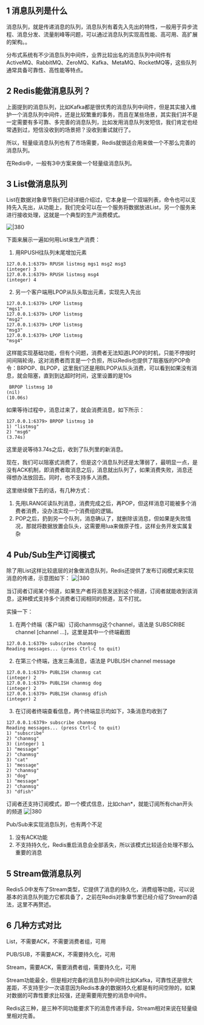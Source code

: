 
## 1 消息队列是什么

消息队列，就是传递消息的队列，消息队列有着先入先出的特性，一般用于异步流程、消息分发、流量削峰等问题，可以通过消息队列实现高性能、高可用、高扩展的架构。。

分布式系统有不少消息队列中间件，业界比较出名的消息队列中间件有ActiveMQ、RabbitMQ、ZeroMQ、Kafka、MetaMQ、RocketMQ等，这些队列通常具备可靠性、高性能等特点。

## 2 Redis能做消息队列？

上面提到的消息队列，比如Kafka都是很优秀的消息队列中间件，但是其实接入维护一个消息队列中间件，还是比较繁重的事务，而且在某些场景，其实我们并不是一定需要有多可靠、多完善的消息队列，比如发用消息队列发短信，我们肯定也经常遇到过，短信没收到的场景把？没收到重试就行了。

所以，轻量级消息队列也有了市场需要，Redis就很适合用来做一个不那么完善的消息队列。

在Redis中，一般有3中方案来做一个轻量级消息队列。

## 3 List做消息队列

List在数据对象章节我们已经详细介绍过，它本身是一个双端列表，命令也可以支持先入先出，从功能上，我们完全可以在一个服务将数据放进List，另一个服务来进行接收处理，这就是一个典型的生产消费模式。

![|380](https://my-obsidian-image.oss-cn-guangzhou.aliyuncs.com/2024/04/c7586633bfd7f88bf15ff2a4a58f5728.png)

下面来展示一遍如何用List来生产消费：

1. 用RPUSH往队列末尾增加元素
```shell
127.0.0.1:6379> RPUSH listmsg mgs1 msg2 msg3
(integer) 3
127.0.0.1:6379> RPUSH listmsg msg4
(integer) 4
```

2. 另一个客户端用LPOP从队头取出元素，实现先入先出
```shell
127.0.0.1:6379> LPOP listmsg
"mgs1"
127.0.0.1:6379> LPOP listmsg
"msg2"
127.0.0.1:6379> LPOP listmsg
"msg3"
127.0.0.1:6379> LPOP listmsg
"msg4"
```

这样能实现基础功能，但有个问题，消费者无法知道LPOP的时机，只能不停按时间间隔轮询，这对消费者而言是一个负担，所以Redis也提供了阻塞版的POP命令：BRPOP、BLPOP，这里我们还是用BLPOP从队头消费，可以看到如果没有消息，就会阻塞，直到到达超时时间，这里设置的是10s
```shell
 BRPOP listmsg 10
(nil)
(10.06s)
```

如果等待过程中，消息过来了，就会消费消息，如下所示：
```shell
127.0.0.1:6379> BRPOP listmsg 10
1) "listmsg"
2) "msg6"
(3.74s)
```

这里是说等待3.74s之后，收到了队列里的新消息。

现在，我们可以阻塞式消费了，但是这个消息队列还是太薄弱了，最明显一点，是没有ACK机制，即消费者取消息之后，消息就出队列了，如果消费失败，消息还得想办法放回去。同时，也不支持多人消费。

这里继续做下去的话，有几种方式：
1. 先用LRANGE读队列消息，消费完成之后，再POP，但这样消息可能被多个消费者消费，没办法实现一个消费组的逻辑。
2. POP之后，扔到另一个队列，消息确认了，就删除该消息，但如果是失败情况，那就将数据放置会队头，这需要用lua来做原子性，这样业务开发实属复杂

## 4 Pub/Sub生产订阅模式

除了用List这样比较底层的对象做消息队列，Redis还提供了发布订阅模式来实现消息的传递，示意图如下：
![|380](https://my-obsidian-image.oss-cn-guangzhou.aliyuncs.com/2024/04/e0c4e16da69f61a528b498be5c0e7005.png)

当订阅者订阅某个频道，如果生产者将消息发送到这个频道，订阅者就能收到该消息，这种模式支持多个消费者订阅相同的频道，互不打扰。

实操一下：

1. 在两个终端（客户端）订阅chanmsg这个channel，语法是 SUBSCRIBE channel [channel ...]，这里是其中一个终端截图
```shell
127.0.0.1:6379> subscribe chanmsg
Reading messages... (press Ctrl-C to quit)
```

2. 在第三个终端，连发三条消息，语法是 PUBLISH channel message
```shell
127.0.0.1:6379> PUBLISH chanmsg cat
(integer) 2
127.0.0.1:6379> PUBLISH chanmsg dog
(integer) 2
127.0.0.1:6379> PUBLISH chanmsg dfish
(integer) 2
```

3. 在订阅者终端查看信息，两个终端显示均如下，3条消息均收到了
```shell
127.0.0.1:6379> subscribe chanmsg
Reading messages... (press Ctrl-C to quit)
1) "subscribe"
2) "chanmsg"
3) (integer) 1
1) "message"
2) "chanmsg"
3) "cat"
1) "message"
2) "chanmsg"
3) "dog"
1) "message"
2) "chanmsg"
3) "dfish"
```

订阅者还支持订阅模式，即一个模式信息，比如chan*，就能订阅所有chan开头的频道
![|380](https://my-obsidian-image.oss-cn-guangzhou.aliyuncs.com/2024/04/26550b8c7cf1081470b3de01141cfd90.png)

Pub/Sub来实现消息队列，也有两个不足
1. 没有ACK功能
2. 不支持持久化，Redis重启消息会全部丢失，所以该模式比较适合处理不那么重要的消息
## 5 Stream做消息队列

Redis5.0中发布了Stream类型，它提供了消息的持久化，消费组等功能，可以说基本的消息队列能力它都具备了，之前在Redis对象章节里已经介绍了Stream的语法，这里不再赘述。
## 6 几种方式对比

List，不需要ACK，不需要消费者组，可用

PUB/SUB，不需要ACK，不需要持久化，可用

Stream，需要ACK，需要消费者组，需要持久化，可用

Stream功能最全，但是相对完备的消息队列中间件比如Kafka，可靠性还是很大差距，不支持至少一次语意因为Redis本身的数据持久化都是有时间空隙的，如果对数据的可靠性要求比较强，还是需要用完整的消息中间件。

Redis这三种，是三种不同功能要求下的消息传递手段，Stream相对来说在轻量级里相对完善。